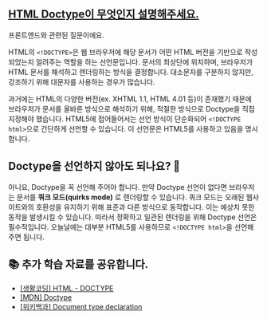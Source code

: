 ## [HTML Doctype이 무엇인지 설명해주세요.](https://www.maeil-mail.kr/question/119)

프론트엔드와 관련된 질문이에요.

HTML의 `<!DOCTYPE>`은 웹 브라우저에 해당 문서가 어떤 HTML 버전을 기반으로 작성되었는지 알려주는 역할을 하는 선언문입니다. 문서의 최상단에 위치하며, 브라우저가 HTML 문서를 해석하고 렌더링하는 방식을 결정합니다. 대소문자를 구분하지 않지만, 강조하기 위해 대문자를 사용하는 경우가 많습니다.

과거에는 HTML의 다양한 버전(ex. XHTML 1.1, HTML 4.01 등)이 존재했기 때문에 브라우저가 문서를 올바른 방식으로 해석하기 위해, 적절한 방식으로 Doctype을 직접 지정해야 했습니다. HTML5에 접어들어서는 선언 방식이 단순화되어 `<!DOCTYPE html>`으로 간단하게 선언할 수 있습니다. 이 선언문은 HTML5를 사용하고 있음을 명시합니다.

## Doctype을 선언하지 않아도 되나요? 🤔

아니요, Doctype을 꼭 선언해 주어야 합니다. 만약 Doctype 선언이 없다면 브라우저는 문서를 **쿼크 모드(quirks mode)** 로 렌더링할 수 있습니다. 쿼크 모드는 오래된 웹사이트와의 호환성을 유지하기 위해 표준과 다른 방식으로 동작합니다. 이는 예상치 못한 동작을 발생시킬 수 있습니다. 따라서 정확하고 일관된 렌더링을 위해 Doctype 선언은 필수적입니다. 오늘날에는 대부분 HTML5를 사용하므로 `<!DOCTYPE html>`을 선언해주면 됩니다.

## 📚 추가 학습 자료를 공유합니다.

- [[생활코딩] HTML - DOCTYPE](https://www.youtube.com/watch?v=EgT5520Ztek)
- [[MDN] Doctype](https://developer.mozilla.org/ko/docs/Glossary/Doctype)
- [[위키백과] Document type declaration](https://ko.wikipedia.org/wiki/%EB%AC%B8%EC%84%9C_%ED%98%95%EC%8B%9D_%EC%84%A0%EC%96%B8)
